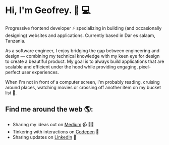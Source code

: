 # Hi, I'm Geofrey. 👋 💻

[comment]: <img src="https://raw.githubusercontent.com/M0nica/M0nica/master/gh-header-image-cropped.png" alt="">

Progressive frontend developer ⚡ specializing in building (and occasionally designing) websites and applications. Currently based in Dar es salaam, Tanzania.

As a software engineer, I enjoy bridging the gap between engineering and design — combining my technical knowledge with my keen eye for design to create a beautiful product. My goal is to always build applications that are scalable and efficient under the hood while providing engaging, pixel-perfect user experiences. 

When I'm not in front of a computer screen, I'm probably reading, cruising around places, watching movies or crossing off another item on my bucket list 🤔. 

## Find me around the web 🌎:
- Sharing my ideas out on <a href="https://medium.com/@gxvr">Medium</a> 📹 ✍🏾
- Tinkering with interactions on <a href="https://codepen.io/gxvr/">Codepen</a> 🏓
- Sharing updates on <a href="https://www.linkedin.com/in/geofrey-xvr-kivaru/">LinkedIn</a> 💼

